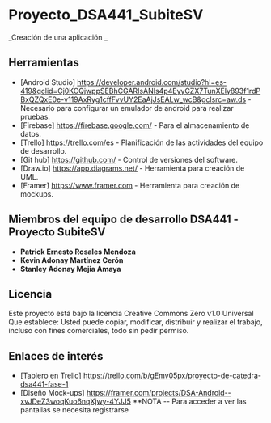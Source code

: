 # Proyecto_DSA441_SubiteSV

_Creación de una aplicación _

## Herramientas

* [Android Studio] https://developer.android.com/studio?hl=es-419&gclid=Cj0KCQjwppSEBhCGARIsANIs4p4EyyCZX7TunXEly893f1rdPBxQZQxE0e-v119AxRyg1cffFvvUY2EaAjJsEALw_wcB&gclsrc=aw.ds -Necesario para configurar un emulador de android para realizar pruebas.
* [Firebase] https://firebase.google.com/ - Para el almacenamiento de datos.
* [Trello] https://trello.com/es - Planificación de las actividades del equipo de desarrollo.
* [Git hub] https://github.com/ - Control de versiones del software.
* [Draw.io] https://app.diagrams.net/ - Herramienta para creación de UML.
* [Framer] https://www.framer.com - Herramienta para creación de mockups.

## Miembros del equipo de desarrollo DSA441 -Proyecto SubiteSV

* **Patrick Ernesto Rosales Mendoza**
* **Kevin Adonay Martínez Cerón** 
* **Stanley Adonay Mejia Amaya** 



## Licencia

Este proyecto está bajo la licencia Creative Commons Zero v1.0 Universal
Que establece:
Usted puede copiar, modificar, distribuir y realizar el trabajo, incluso con fines comerciales, todo sin pedir permiso.


## Enlaces de interés

* [Tablero en Trello] https://trello.com/b/gEmv05px/proyecto-de-catedra-dsa441-fase-1
* [Diseño Mock-ups] https://framer.com/projects/DSA-Android--xvJDeZ3woqKuo6nqXjwy-4YJJ5 **NOTA -- Para acceder a ver las pantallas se necesita registrarse
